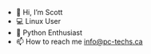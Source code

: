 - 👋 Hi, I’m Scott
- 💻 Linux User
- 🐍 Python Enthusiast
- 📫 How to reach me info@pc-techs.ca

<!---
SPSKN/SPSKN is a ✨ special ✨ repository because its `README.md` (this file) appears on your GitHub profile.
You can click the Preview link to take a look at your changes.
- 👀 I’m interested in Mobile App Development
- 🌱 I’m currently learning Unreal Engine
--->
